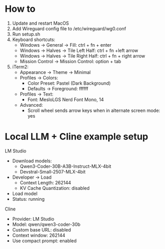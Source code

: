 # How to
1. Update and restart MacOS
2. Add Wireguard config file to /etc/wireguard/wg0.conf
3. Run setup.sh
4. Keyboard shortcuts:
   * Windows -> General -> Fill: ctrl + fn + enter
   * Windows -> Halves -> Tile Left Half: ctrl + fn +left arrow
   * Windows -> Halves -> Tile Right Half: ctrl + fn + right arrow
   * Mission Control -> Mission Control: option + tab
5. iTerm2:
   * Appearance -> Theme -> Minimal
   * Profiles -> Colors:
      * Color Preset: Pastel (Dark Background)
      * Defaults -> Foreground: ffffff
   * Profiles -> Text:
      * Font: MesloLGS Nerd Font Mono, 14
   * Advanced:
      * Scroll wheel sends arrow keys when in alternate screen mode: yes

# Local LLM + Cline example setup
LM Studio
- Download models:
   - Qwen3-Coder-30B-A3B-Instruct-MLX-4bit
   - Devstral-Small-2507-MLX-4bit
- Developer -> Load
   - Context Length: 262144
   - KV Cache Quantization: disabled
- Load model
- Status: running

Cline
- Provider: LM Studio
- Model: qwen/qwen3-coder-30b
- Custom base URL: disabled
- Context window: 262144
- Use compact prompt: enabled